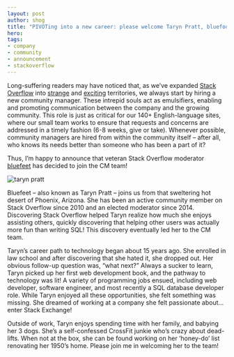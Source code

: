 ```yaml
---
layout: post
author: shog
title: "PIVOTing into a new career: please welcome Taryn Pratt, bluefooted Community Manager"
hero: 
tags:
- company
- community
- announcement
- stackoverflow
---
```


Long-suffering readers may have noticed that, as we’ve expanded <a href="http://blog.stackoverflow.com/2014/01/ola-mundo-announcing-stack-overflow-in-portuguese/" target="_blank">Stack Overflow</a> into <a href="http://blog.stackoverflow.com/2014/12/stack-overflow-in-japanese/" target="_blank">strange</a> and <a href="http://blog.stackoverflow.com/2015/06/welcome-nicolas-chabanovsky-and-stack-overflow-in-russian/" target="_blank">exciting</a> territories, we always start by hiring a new community manager. These intrepid souls act as emulsifiers, enabling and promoting communication between the company and the growing community. This role is just as critical for our 140+ English-language sites, where our small team works to ensure that requests and concerns are addressed in a timely fashion (6-8 weeks, give or take). Whenever possible, community managers are hired from within the community itself – after all, who knows its needs better than someone who has been a part of it?

Thus, I’m happy to announce that veteran Stack Overflow moderator <a href="http://stackoverflow.com/users/426671/bluefeet" target="_blank">bluefeet</a> has decided to join the CM team!

<img src="http://i.stack.imgur.com/Nxc2f.jpg" alt="taryn pratt">

Bluefeet – also known as Taryn Pratt – joins us from that sweltering hot desert of Phoenix, Arizona. She has been an active community member on Stack Overflow since 2010 and an elected moderator since 2014. Discovering Stack Overflow helped Taryn realize how much she enjoys assisting others, quickly discovering that helping other users was actually more fun than writing SQL! This discovery eventually led her to the CM team.

Taryn’s career path to technology began about 15 years ago. She enrolled in law school and after discovering that she hated it, she dropped out. Her obvious follow-up question was, “what next?” Always a sucker to learn, Taryn picked up her first web development book, and the pathway to technology was lit! A variety of programming jobs ensued, including web developer, software engineer, and most recently a SQL database developer role. While Taryn enjoyed all these opportunities, she felt something was missing. She dreamed of working at a company she felt passionate about… enter Stack Exchange!

Outside of work, Taryn enjoys spending time with her family, and babying her 3 dogs. She’s a self-confessed CrossFit junkie who’s crazy about dead-lifts. When not at the box, she can be found working on her ‘honey-do’ list renovating her 1950’s home. Please join me in welcoming her to the team!
